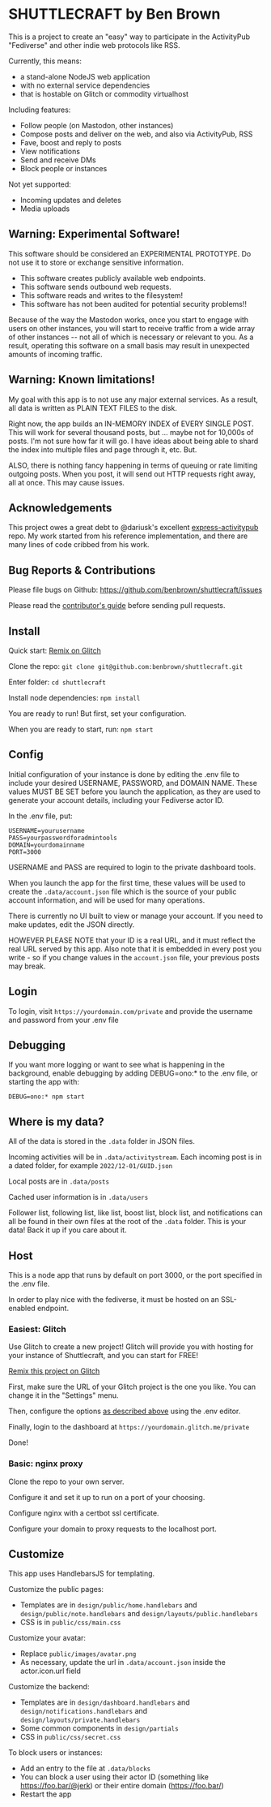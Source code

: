 # SHUTTLECRAFT by Ben Brown

This is a project to create an "easy" way to participate in the ActivityPub "Fediverse" and other indie web protocols like RSS.

Currently, this means:

- a stand-alone NodeJS web application 
- with no external service dependencies
- that is hostable on Glitch or commodity virtualhost

Including features:
- Follow people (on Mastodon, other instances)
- Compose posts and deliver on the web, and also via ActivityPub, RSS
- Fave, boost and reply to posts
- View notifications
- Send and receive DMs
- Block people or instances

Not yet supported:
- Incoming updates and deletes
- Media uploads

## Warning: Experimental Software! 

This software should be considered an EXPERIMENTAL PROTOTYPE.
Do not use it to store or exchange sensitive information.

- This software creates publicly available web endpoints.
- This software sends outbound web requests.
- This software reads and writes to the filesystem!
- This software has not been audited for potential security problems!!

Because of the way the Mastodon works, once you start to engage with
users on other instances, you will start to receive traffic from a
wide array of other instances -- not all of which is necessary or 
relevant to you. As a result, operating this software on a small basis
may result in unexpected amounts of incoming traffic.

## Warning: Known limitations!

My goal with this app is to not use any major external services.
As a result, all data is written as PLAIN TEXT FILES to the disk.

Right now, the app builds an IN-MEMORY INDEX of EVERY SINGLE POST.
This will work for several thousand posts, but ... maybe not for 10,000s of posts.
I'm not sure how far it will go. I have ideas about being able to
shard the index into multiple files and page through it, etc. But.

ALSO, there is nothing fancy happening in terms of queuing or rate
limiting outgoing posts. When you post, it will send out HTTP requests
right away, all at once. This may cause issues.

## Acknowledgements

This project owes a great debt to @dariusk's excellent [express-activitypub](https://github.com/dariusk/express-activitypub) repo.
My work started from his reference implementation, and there are many lines of code cribbed from his work.

## Bug Reports & Contributions

Please file bugs on Github:
https://github.com/benbrown/shuttlecraft/issues

Please read the [contributor's guide](CONTRIBUTING.md) before sending pull requests.

## Install

Quick start: [Remix on Glitch](#easiest-glitch)

Clone the repo:
`git clone git@github.com:benbrown/shuttlecraft.git`

Enter folder:
`cd shuttlecraft`

Install node dependencies:
`npm install`

You are ready to run! But first, set your configuration.

When you are ready to start, run:
`npm start`

## Config

Initial configuration of your instance is done by editing the
.env file to include your desired USERNAME, PASSWORD, and DOMAIN NAME.
These values MUST BE SET before you launch the application, as
they are used to generate your account details, including your
Fediverse actor ID.

In the .env file, put:

```
USERNAME=yourusername
PASS=yourpasswordforadmintools
DOMAIN=yourdomainname
PORT=3000
```

USERNAME and PASS are required to login to the private dashboard tools.

When you launch the app for the first time, these values will be used
to create the `.data/account.json` file which is the source of your
public account information, and will be used for many operations.

There is currently no UI built to view or manage your account. If you
need to make updates, edit the JSON directly.

HOWEVER PLEASE NOTE that your ID is a real URL, and it must reflect
the real URL served by this app. Also note that it is embedded in
every post you write - so if you change values in the `account.json` file,
your previous posts may break.


## Login

To login, visit `https://yourdomain.com/private` and provide the username and password from your .env file



## Debugging

If you want more logging or want to see what is happening in the background,
enable debugging by adding DEBUG=ono:* to the .env file, or starting the app
with:

`DEBUG=ono:* npm start`

## Where is my data?

All of the data is stored in the `.data` folder in JSON files.

Incoming activities will be in `.data/activitystream`. Each incoming
post is in a dated folder, for example `2022/12-01/GUID.json`

Local posts are in `.data/posts`

Cached user information is in `.data/users`

Follower list, following list, like list, boost list, block list,
and notifications can all be found in their own files at the root
of the `.data` folder. This is your data! Back it up if you care 
about it.


## Host

This is a node app that runs by default on port 3000, or the port
specified in the .env file.

In order to play nice with the fediverse, it must be hosted on an
SSL-enabled endpoint.

### Easiest: Glitch

Use Glitch to create a new project! Glitch will provide you with hosting for your instance of Shuttlecraft,
and you can start for FREE!

[Remix this project on Glitch](https://glitch.com/edit/#!/import/github/benbrown/shuttlecraft)

First, make sure the URL of your Glitch project is the one you like. You can change it in the "Settings" menu.

Then, configure the options [as described above](#config) using the .env editor.

Finally, login to the dashboard at `https://yourdomain.glitch.me/private`

Done!

### Basic: nginx proxy

Clone the repo to your own server.

Configure it and set it up to run on a port of your choosing.

Configure nginx with a certbot ssl certificate.

Configure your domain to proxy requests to the localhost port.

## Customize

This app uses HandlebarsJS for templating.

Customize the public pages:
- Templates are in `design/public/home.handlebars` and `design/public/note.handlebars` and `design/layouts/public.handlebars`
- CSS is in `public/css/main.css`

Customize your avatar:
- Replace `public/images/avatar.png`
- As necessary, update the url in `.data/account.json` inside the actor.icon.url field

Customize the backend:
- Templates are in `design/dashboard.handlebars` and `design/notifications.handlebars` and `design/layouts/private.handlebars`
- Some common components in `design/partials`
- CSS in `public/css/secret.css`

To block users or instances:
- Add an entry to the file at `.data/blocks`
- You can block a user using their actor ID (something like https://foo.bar/@jerk) or their entire domain (https://foo.bar/)
- Restart the app 

